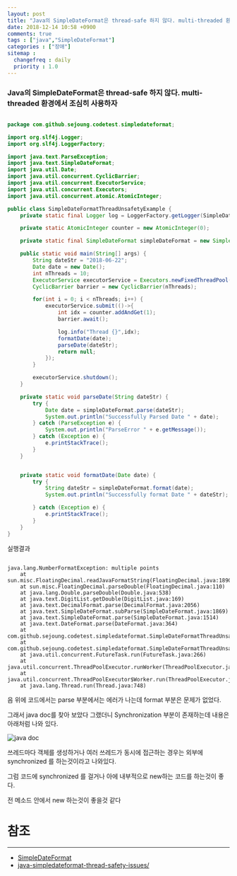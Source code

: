 ```yaml
---
layout: post
title: "Java의 SimpleDateFormat은 thread-safe 하지 않다. multi-threaded 환경에서 조심히 사용하자"
date: 2018-12-14 10:58 +0900
comments: true
tags : ["java","SimpleDateFormat"]
categories : ["장애"]
sitemap :
  changefreq : daily
  priority : 1.0
---
```


### Java의 SimpleDateFormat은 thread-safe 하지 않다. multi-threaded 환경에서 조심히 사용하자

```java

package com.github.sejoung.codetest.simpledateformat;

import org.slf4j.Logger;
import org.slf4j.LoggerFactory;

import java.text.ParseException;
import java.text.SimpleDateFormat;
import java.util.Date;
import java.util.concurrent.CyclicBarrier;
import java.util.concurrent.ExecutorService;
import java.util.concurrent.Executors;
import java.util.concurrent.atomic.AtomicInteger;

public class SimpleDateFormatThreadUnsafetyExample {
    private static final Logger log = LoggerFactory.getLogger(SimpleDateFormatThreadUnsafetyExample.class);

    private static AtomicInteger counter = new AtomicInteger(0);

    private static final SimpleDateFormat simpleDateFormat = new SimpleDateFormat("yyyy-MM-dd");

    public static void main(String[] args) {
        String dateStr = "2018-06-22";
        Date date = new Date();
        int nThreads = 10;
        ExecutorService executorService = Executors.newFixedThreadPool(nThreads);
        CyclicBarrier barrier = new CyclicBarrier(nThreads);

        for(int i = 0; i < nThreads; i++) {
            executorService.submit(()->{
                int idx = counter.addAndGet(1);
                barrier.await();

                log.info("Thread {}",idx);
                formatDate(date);
                parseDate(dateStr);
                return null;
            });
        }

        executorService.shutdown();
    }

    private static void parseDate(String dateStr) {
        try {
            Date date = simpleDateFormat.parse(dateStr);
            System.out.println("Successfully Parsed Date " + date);
        } catch (ParseException e) {
            System.out.println("ParseError " + e.getMessage());
        } catch (Exception e) {
            e.printStackTrace();
        }
    }


    private static void formatDate(Date date) {
        try {
            String dateStr = simpleDateFormat.format(date);
            System.out.println("Successfully format Date " + dateStr);

        } catch (Exception e) {
            e.printStackTrace();
        }
    }
}

```
실행결과
```

java.lang.NumberFormatException: multiple points
	at sun.misc.FloatingDecimal.readJavaFormatString(FloatingDecimal.java:1890)
	at sun.misc.FloatingDecimal.parseDouble(FloatingDecimal.java:110)
	at java.lang.Double.parseDouble(Double.java:538)
	at java.text.DigitList.getDouble(DigitList.java:169)
	at java.text.DecimalFormat.parse(DecimalFormat.java:2056)
	at java.text.SimpleDateFormat.subParse(SimpleDateFormat.java:1869)
	at java.text.SimpleDateFormat.parse(SimpleDateFormat.java:1514)
	at java.text.DateFormat.parse(DateFormat.java:364)
	at com.github.sejoung.codetest.simpledateformat.SimpleDateFormatThreadUnsafetyExample.parseDate(SimpleDateFormatThreadUnsafetyExample.java:45)
	at com.github.sejoung.codetest.simpledateformat.SimpleDateFormatThreadUnsafetyExample.lambda$main$0(SimpleDateFormatThreadUnsafetyExample.java:35)
	at java.util.concurrent.FutureTask.run(FutureTask.java:266)
	at java.util.concurrent.ThreadPoolExecutor.runWorker(ThreadPoolExecutor.java:1149)
	at java.util.concurrent.ThreadPoolExecutor$Worker.run(ThreadPoolExecutor.java:624)
	at java.lang.Thread.run(Thread.java:748)

```

음 위에 코드에서는 parse 부분에서는 에러가 나는데 format 부분은 문제가 없었다.

그래서 java doc를 찾아 보았다 그랬더니 Synchronization 부분이 존재하는데 내용은 아래처럼 나와 있다.

![java doc](https://sejoung.github.io/images/2018_12_14_01.jpg)

쓰레드마다 객체를 생성하거나 여러 쓰레드가 동시에 접근하는 경우는 외부에 synchronized 를 하는것이라고 나와있다.

그럼 코드에 synchronized 를 걸거나 아에 내부적으로 new하는 코드를 하는것이 좋다.

전 메소드 안에서 new 하는것이 좋을것 같다


# 참조
-----
* [SimpleDateFormat](https://docs.oracle.com/javase/8/docs/api/java/text/SimpleDateFormat.html)
* [java-simpledateformat-thread-safety-issues/](https://www.callicoder.com/java-simpledateformat-thread-safety-issues/)

